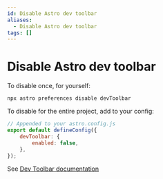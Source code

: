 ```yaml
---
id: Disable Astro dev toolbar
aliases:
  - Disable Astro dev toolbar
tags: []
---
```


# Disable Astro dev toolbar

To disable once, for yourself:
```shell
npx astro preferences disable devToolbar
```

To disable for the entire project, add to your config:
```js
// Appended to your astro.config.js
export default defineConfig({
    devToolbar: {
        enabled: false,
    },
});
```

See [Dev Toolbar documentation](https://docs.astro.build/en/guides/dev-toolbar/#disabling-the-dev-toolbar)


